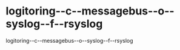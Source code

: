 # logitoring--c--messagebus--o--syslog--f--rsyslog
logitoring--c--messagebus--o--syslog--f--rsyslog
